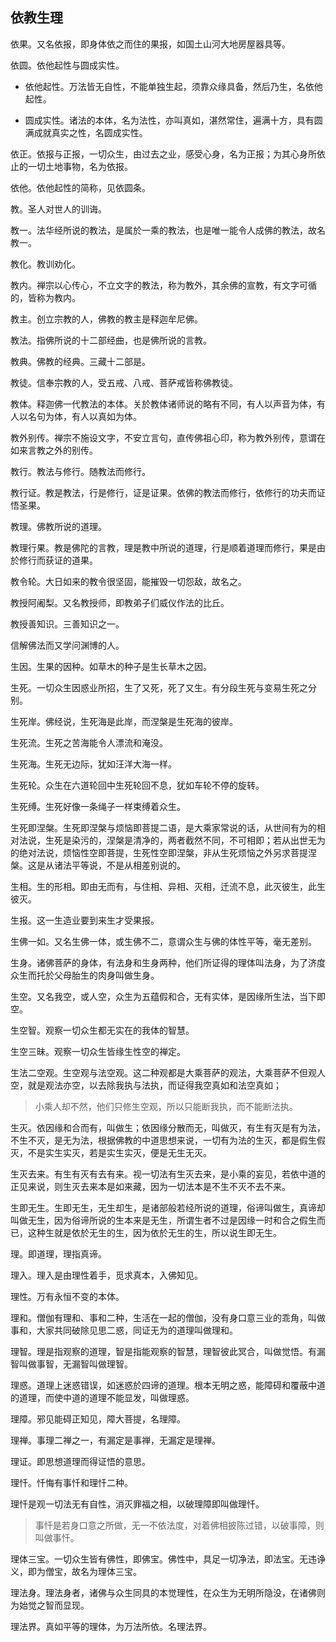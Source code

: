 ## 依教生理

依果。又名依报，即身体依之而住的果报，如国土山河大地房屋器具等。

依圆。依他起性与圆成实性。

- 依他起性。万法皆无自性，不能单独生起，须靠众缘具备，然后乃生，名依他起性。

- 圆成实性。诸法的本体，名为法性，亦叫真如，湛然常住，遍满十方，具有圆满成就真实之性，名圆成实性。

依正。依报与正报，一切众生，由过去之业，感受心身，名为正报；为其心身所依止的一切土地事物，名为依报。

依他。依他起性的简称，见依圆条。

教。圣人对世人的训诲。

教一。法华经所说的教法，是属於一乘的教法，也是唯一能令人成佛的教法，故名教一。

教化。教训劝化。

教内。禅宗以心传心，不立文字的教法，称为教外，其余佛的宣教，有文字可循的，皆称为教内。

教主。创立宗教的人，佛教的教主是释迦牟尼佛。

教法。指佛所说的十二部经曲，也是佛所说的言教。

教典。佛教的经典。三藏十二部是。

教徒。信奉宗教的人，受五戒、八戒、菩萨戒皆称佛教徒。

教体。释迦佛一代教法的本体。关於教体诸师说的略有不同，有人以声音为体，有人以名句为体，有人以真如为体。

教外别传。禅宗不施设文字，不安立言句，直传佛祖心印，称为教外别传，意谓在如来言教之外的别传。

教行。教法与修行。随教法而修行。

教行证。教是教法，行是修行，证是证果。依佛的教法而修行，依修行的功夫而证悟圣果。

教理。佛教所说的道理。

教理行果。教是佛陀的言教，理是教中所说的道理，行是顺着道理而修行，果是由於修行而获证的道果。

教令轮。大日如来的教令很坚固，能摧毁一切怨敌，故名之。

教授阿阇梨。又名教授师，即教弟子们威仪作法的比丘。

教授善知识。三善知识之一。

信解佛法而又学问渊博的人。

生因。生果的因种。如草木的种子是生长草木之因。

生死。一切众生因惑业所招，生了又死，死了又生。有分段生死与变易生死之分别。

生死岸。佛经说，生死海是此岸，而涅槃是生死海的彼岸。

生死流。生死之苦海能令人漂流和淹没。

生死海。生死无边际，犹如汪洋大海一样。

生死轮。众生在六道轮回中生死轮回不息，犹如车轮不停的旋转。

生死缚。生死好像一条绳子一样束缚着众生。

生死即涅槃。生死即涅槃与烦恼即菩提二语，是大乘家常说的话，从世间有为的相对法说，生死是染污的，涅槃是清净的，两者截然不同，不可相即；若从出世无为的绝对法说，烦恼性空即菩提，生死性空即涅槃，非从生死烦恼之外另求菩提涅槃。这是从诸法平等说，不是从相差别说的。

生相。生的形相。即由无而有，与住相、异相、灭相，迁流不息，此灭彼生，此生彼灭。

生报。这一生造业要到来生才受果报。

生佛一如。又名生佛一体，或生佛不二，意谓众生与佛的体性平等，毫无差别。

生身。诸佛菩萨的身体，有法身和生身两种，他们所证得的理体叫法身，为了济度众生而托於父母胎生的肉身叫做生身。

生空。又名我空，或人空，众生为五蕴假和合，无有实体，是因缘所生法，当下即空。

生空智。观察一切众生都无实在的我体的智慧。

生空三昧。观察一切众生皆缘生性空的禅定。

生法二空观。生空观与法空观。这二种观都是大乘菩萨的观法，大乘菩萨不但观人空，就是观法亦空，以去除我执与法执，而证得我空真如和法空真如；

>小乘人却不然，他们只修生空观，所以只能断我执，而不能断法执。

生灭。依因缘和合而有，叫做生；依因缘分散而无，叫做灭，有生有灭是有为法，不生不灭，是无为法，根据佛教的中道思想来说，一切有为法的生灭，都是假生假灭，不是实生实灭，若是实生实灭，便是无生无灭。

生灭去来。有生有灭有去有来。视一切法有生灭去来，是小乘的妄见，若依中道的正见来说，则生灭去来本是如来藏，因为一切法本是不生不灭不去不来。

生即无生。生即无生，无生却生，是诸部般若经所说的道理，俗谛叫做生，真谛却叫做无生，因为俗谛所说的生本来是无生，所谓生者不过是因缘一时和合之假生而已，这种生就是依於无生的生，因为依於无生的生，所以说生即无生。

理。即道理，理指真谛。

理入。理入是由理性着手，觅求真本，入佛知见。

理性。万有永恒不变的本体。

理和。僧伽有理和、事和二种，生活在一起的僧伽，没有身口意三业的乖角，叫做事和，大家共同破除见思二惑，同证无为的道理叫做理和。

理智。理是指观察的道理，智是指能观察的智慧，理智彼此冥合，叫做觉悟。有漏智叫做事智，无漏智叫做理智。

理惑。道理上迷惑错误，如迷惑於四谛的道理。根本无明之惑，能障碍和覆蔽中道的道理，而使中道的道理不能显发，叫做理惑。

理障。邪见能碍正知见，障大菩提，名理障。

理禅。事理二禅之一，有漏定是事禅，无漏定是理禅。

理证。即思想道理而得证悟的意思。

理忏。忏悔有事忏和理忏二种。

理忏是观一切法无有自性，消灭罪福之相，以破理障即叫做理忏。

>事忏是若身口意之所做，无一不依法度，对着佛相披陈过错，以破事障，则叫做事忏。

理体三宝。一切众生皆有佛性，即佛宝。佛性中，具足一切净法，即法宝。无违诤义，即为僧宝，故名为理体三宝。

理法身。理法身者，诸佛与众生同具的本觉理性，在众生为无明所隐没，在诸佛则为始觉之智而显现。

理法界。真如平等的理体，为万法所依。名理法界。
